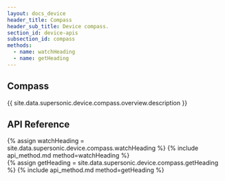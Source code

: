 ```yaml
---
layout: docs_device
header_title: Compass
header_sub_title: Device compass.
section_id: device-apis
subsection_id: compass
methods:
  - name: watchHeading
  - name: getHeading
---
```

<section class="docs-section" id="compass">

# Compass

{{ site.data.supersonic.device.compass.overview.description }}

## API Reference

<section class="docs-section" id="watchHeading">
{% assign watchHeading = site.data.supersonic.device.compass.watchHeading %}
{% include api_method.md method=watchHeading %}
</section>

<section class="docs-section" id="getHeading">
{% assign getHeading = site.data.supersonic.device.compass.getHeading %}
{% include api_method.md method=getHeading %}
</section>

</section>
